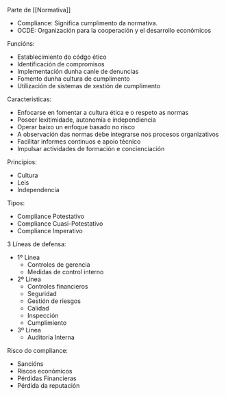 Parte de [[Normativa]]

- Compliance: Significa cumplimento da normativa.
- OCDE: Organización para la cooperación y el desarrollo económicos

Funcións:

- Establecimiento do códgo ético
- Identificación de compromisos
- Implementación dunha canle de denuncias
- Fomento dunha cultura de cumplimento
- Utilización de sistemas de xestión de cumplimento

Caracteristicas:
- Enfocarse en fomentar a cultura ética e o respeto as normas
- Poseer lexitimidade, autonomía e independiencia
- Operar baixo un enfoque basado no risco
- A observación das normas debe integrarse nos procesos organizativos
- Facilitar informes continuos e apoio técnico
- Impulsar actividades de formación e concienciación

Principios:
- Cultura
- Leis
- Independencia

Tipos:
- Compliance Potestativo
- Compliance Cuasi-Potestativo
- Compliance Imperativo

3 Líneas de defensa:
- 1º Linea
	- Controles de gerencia
	- Medidas de control interno
- 2º Linea
	- Controles financieros
	- Seguridad
	- Gestión de riesgos
	- Calidad
	- Inspección
	- Cumplimiento
- 3º Linea
	- Auditoria Interna

Risco do compliance:
- Sancións
- Riscos económicos
- Pérdidas Financieras
- Pérdida da reputación
